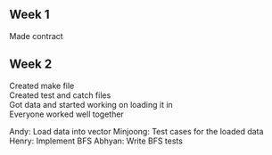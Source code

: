 ## Week 1

Made contract


## Week 2

Created make file  
Created test and catch files  
Got data and started working on loading it in  
Everyone worked well together  

Andy: Load data into vector
Minjoong: Test cases for the loaded data
Henry: Implement BFS
Abhyan: Write BFS tests

